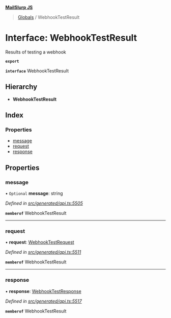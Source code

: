 **[MailSlurp JS](../README.md)**

> [Globals](../README.md) / WebhookTestResult

# Interface: WebhookTestResult

Results of testing a webhook

**`export`** 

**`interface`** WebhookTestResult

## Hierarchy

* **WebhookTestResult**

## Index

### Properties

* [message](webhooktestresult.md#message)
* [request](webhooktestresult.md#request)
* [response](webhooktestresult.md#response)

## Properties

### message

• `Optional` **message**: string

*Defined in [src/generated/api.ts:5505](https://github.com/mailslurp/mailslurp-client/blob/85c640b/src/generated/api.ts#L5505)*

**`memberof`** WebhookTestResult

___

### request

•  **request**: [WebhookTestRequest](../modules/webhooktestrequest.md)

*Defined in [src/generated/api.ts:5511](https://github.com/mailslurp/mailslurp-client/blob/85c640b/src/generated/api.ts#L5511)*

**`memberof`** WebhookTestResult

___

### response

•  **response**: [WebhookTestResponse](webhooktestresponse.md)

*Defined in [src/generated/api.ts:5517](https://github.com/mailslurp/mailslurp-client/blob/85c640b/src/generated/api.ts#L5517)*

**`memberof`** WebhookTestResult
